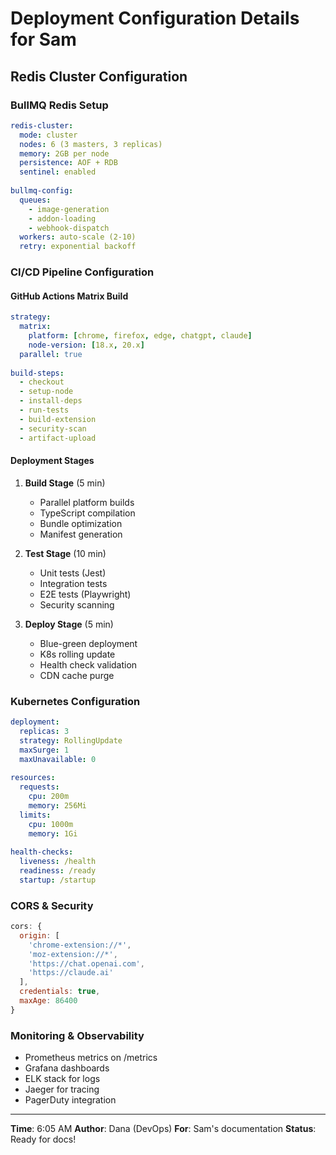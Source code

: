 # Deployment Configuration Details for Sam

## Redis Cluster Configuration

### BullMQ Redis Setup
```yaml
redis-cluster:
  mode: cluster
  nodes: 6 (3 masters, 3 replicas)
  memory: 2GB per node
  persistence: AOF + RDB
  sentinel: enabled
  
bullmq-config:
  queues:
    - image-generation
    - addon-loading
    - webhook-dispatch
  workers: auto-scale (2-10)
  retry: exponential backoff
```

### CI/CD Pipeline Configuration

#### GitHub Actions Matrix Build
```yaml
strategy:
  matrix:
    platform: [chrome, firefox, edge, chatgpt, claude]
    node-version: [18.x, 20.x]
  parallel: true
  
build-steps:
  - checkout
  - setup-node
  - install-deps
  - run-tests
  - build-extension
  - security-scan
  - artifact-upload
```

#### Deployment Stages
1. **Build Stage** (5 min)
   - Parallel platform builds
   - TypeScript compilation
   - Bundle optimization
   - Manifest generation

2. **Test Stage** (10 min)
   - Unit tests (Jest)
   - Integration tests
   - E2E tests (Playwright)
   - Security scanning

3. **Deploy Stage** (5 min)
   - Blue-green deployment
   - K8s rolling update
   - Health check validation
   - CDN cache purge

### Kubernetes Configuration
```yaml
deployment:
  replicas: 3
  strategy: RollingUpdate
  maxSurge: 1
  maxUnavailable: 0
  
resources:
  requests:
    cpu: 200m
    memory: 256Mi
  limits:
    cpu: 1000m
    memory: 1Gi
    
health-checks:
  liveness: /health
  readiness: /ready
  startup: /startup
```

### CORS & Security
```javascript
cors: {
  origin: [
    'chrome-extension://*',
    'moz-extension://*',
    'https://chat.openai.com',
    'https://claude.ai'
  ],
  credentials: true,
  maxAge: 86400
}
```

### Monitoring & Observability
- Prometheus metrics on /metrics
- Grafana dashboards
- ELK stack for logs
- Jaeger for tracing
- PagerDuty integration

---
**Time**: 6:05 AM
**Author**: Dana (DevOps)
**For**: Sam's documentation
**Status**: Ready for docs!